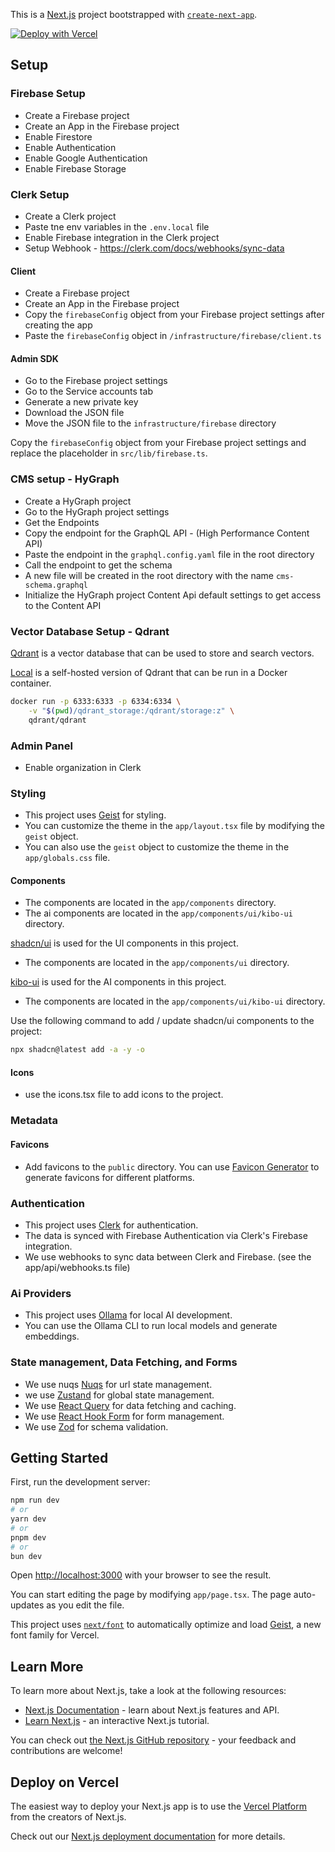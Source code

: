 This is a [Next.js](https://nextjs.org) project bootstrapped with [
`create-next-app`](https://nextjs.org/docs/app/api-reference/cli/create-next-app).

[![Deploy with Vercel](https://vercel.com/button)](https://vercel.com/new/clone?repository-url=https%3A%2F%2Fgithub.com%2Fiksnerd%2Fiksnerd-starter&env=NEXT_PUBLIC_USE_MOCK_DATA,NEXT_PUBLIC_CLERK_PUBLISHABLE_KEY,CLERK_SECRET_KEY,NEXT_PUBLIC_CLERK_SIGN_IN_URL,NEXT_PUBLIC_CLERK_SIGN_UP_URL,NEXT_PUBLIC_CLERK_SIGN_UP_FALLBACK_REDIRECT_URL,NEXT_PUBLIC_CLERK_SIGN_IN_FALLBACK_REDIRECT_URL,FIREBASE_SERVICE_ACCOUNT,CLERK_WEBHOOK_SIGNING_SECRET,RESEND_API_KEY&envDescription=API%20keys%20needed%20for%20the%20services&redirect-url=https%3A%2F%2Fwww.iksnerd.xyz%2F&production-deploy-hook=Isknerd%20Starter%20Deploy&demo-title=Iksnerd%20Starter%20Demo&demo-url=https%3A%2F%2Fiksnerd-starter.vercel.app%2F)
## Setup

### Firebase Setup
- Create a Firebase project
- Create an App in the Firebase project
- Enable Firestore
- Enable Authentication
- Enable Google Authentication
- Enable Firebase Storage

### Clerk Setup
- Create a Clerk project
- Paste tne env variables in the `.env.local` file
- Enable Firebase integration in the Clerk project
- Setup Webhook - https://clerk.com/docs/webhooks/sync-data

#### Client
- Create a Firebase project
- Create an App in the Firebase project
- Copy the  `firebaseConfig` object from your Firebase project settings after creating the app
- Paste the `firebaseConfig` object in `/infrastructure/firebase/client.ts`

#### Admin SDK
- Go to the Firebase project settings
- Go to the Service accounts tab
- Generate a new private key
- Download the JSON file
- Move the JSON file to the `infrastructure/firebase` directory

Copy the `firebaseConfig` object from your Firebase project settings and replace the placeholder in
`src/lib/firebase.ts`.

### CMS setup - HyGraph
- Create a HyGraph project
- Go to the HyGraph project settings
- Get the Endpoints
- Copy the endpoint for the GraphQL API - (High Performance Content API)
- Paste the endpoint in the  `graphql.config.yaml` file in the root directory
- Call the endpoint to get the schema
- A new file will be created in the root directory with the name `cms-schema.graphql`
- Initialize the HyGraph project Content Api default settings to get access to the Content API

### Vector Database Setup - Qdrant

[Qdrant](https://qdrant.tech) is a vector database that can be used to store and search vectors.

[Local](https://qdrant.tech/documentation/quickstart/) is a self-hosted version of Qdrant that can be run in a Docker container.

```bash
docker run -p 6333:6333 -p 6334:6334 \
    -v "$(pwd)/qdrant_storage:/qdrant/storage:z" \
    qdrant/qdrant
```

### Admin Panel
- Enable organization in Clerk

### Styling
- This project uses [Geist](https://vercel.com/font) for styling.
- You can customize the theme in the `app/layout.tsx` file by modifying the `geist` object.
- You can also use the `geist` object to customize the theme in the `app/globals.css` file.

#### Components
- The components are located in the `app/components` directory.
- The ai components are located in the `app/components/ui/kibo-ui` directory.

[shadcn/ui](https://ui.shadcn.com) is used for the UI components in this project.
- The components are located in the `app/components/ui` directory.

[kibo-ui](https://www.kibo-ui.com/components/ai-branches) is used for the AI components in this project.
- The components are located in the `app/components/ui/kibo-ui` directory.


Use the following command to add / update shadcn/ui components to the project:
```bash
npx shadcn@latest add -a -y -o
```

#### Icons
- use the icons.tsx file to add icons to the project.

### Metadata

#### Favicons
- Add favicons to the `public` directory. You can use [Favicon Generator](https://realfavicongenerator.net/) to generate
  favicons for different platforms.

### Authentication
- This project uses [Clerk](https://clerk.com) for authentication.
- The data is synced with Firebase Authentication via Clerk's Firebase integration.
- We use webhooks to sync data between Clerk and Firebase. (see the app/api/webhooks.ts file)

### Ai Providers
- This project uses [Ollama](https://ollama.com) for local AI development.
- You can use the Ollama CLI to run local models and generate embeddings.

### State management, Data Fetching, and Forms
- We use nuqs [Nuqs](https://nuqs.47ng.com) for url state management.
- we use [Zustand](https://pmnd.rs/zustand) for global state management.
- We use [React Query](https://tanstack.com/query/latest/docs/react/overview) for data fetching and caching.
- We use [React Hook Form](https://react-hook-form.com) for form management.
- We use [Zod](https://zod.dev) for schema validation.

## Getting Started

First, run the development server:

```bash
npm run dev
# or
yarn dev
# or
pnpm dev
# or
bun dev
```

Open [http://localhost:3000](http://localhost:3000) with your browser to see the result.

You can start editing the page by modifying `app/page.tsx`. The page auto-updates as you edit the file.

This project uses [`next/font`](https://nextjs.org/docs/app/building-your-application/optimizing/fonts) to automatically
optimize and load [Geist](https://vercel.com/font), a new font family for Vercel.

## Learn More

To learn more about Next.js, take a look at the following resources:

- [Next.js Documentation](https://nextjs.org/docs) - learn about Next.js features and API.
- [Learn Next.js](https://nextjs.org/learn) - an interactive Next.js tutorial.

You can check out [the Next.js GitHub repository](https://github.com/vercel/next.js) - your feedback and contributions
are welcome!

## Deploy on Vercel

The easiest way to deploy your Next.js app is to use
the [Vercel Platform](https://vercel.com/new?utm_medium=default-template&filter=next.js&utm_source=create-next-app&utm_campaign=create-next-app-readme)
from the creators of Next.js.

Check out our [Next.js deployment documentation](https://nextjs.org/docs/app/building-your-application/deploying) for
more details.
